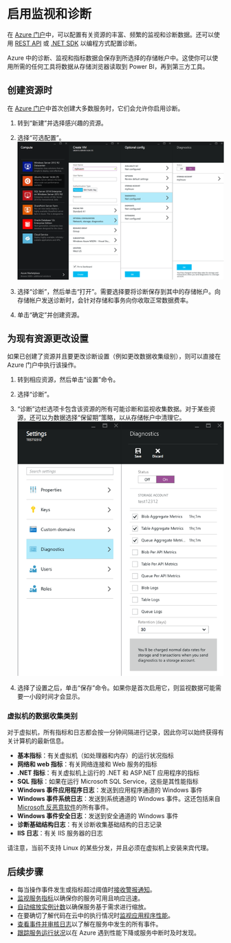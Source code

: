 <properties 
	pageTitle="启用监视和诊断" 
	description="了解如何在 Azure 中为资源设置诊断。" 
	authors="stepsic-microsoft-com" 
	manager="ronmart" 
	editor="" 
	services="azure-portal" 
	documentationCenter="na"/>

<tags 
	ms.service="azure-portal" 
	ms.date="09/08/2015" 
	wacn.date="05/09/2016"/>

# 启用监视和诊断

在 [Azure 门户](http://manage.windowsazure.cn)中，可以配置有关资源的丰富、频繁的监视和诊断数据。还可以使用 [REST API](https://msdn.microsoft.com/zh-cn/library/azure/dn931932.aspx) 或 [.NET SDK](https://www.nuget.org/packages/Microsoft.Azure.Insights/) 以编程方式配置诊断。

Azure 中的诊断、监视和指标数据会保存到所选择的存储帐户中。这使你可以使用所需的任何工具将数据从存储浏览器读取到 Power BI，再到第三方工具。

## 创建资源时

在 [Azure 门户](http://manage.windowsazure.cn)中首次创建大多数服务时，它们会允许你启用诊断。

1. 转到“新建”并选择感兴趣的资源。 

2. 选择“可选配置”。
    ![诊断边栏选项卡](./media/insights-how-to-use-diagnostics/Insights_CreateTime.png)

3. 选择“诊断”，然后单击“打开”。需要选择要将诊断保存到其中的存储帐户。向存储帐户发送诊断时，会针对存储和事务向你收取正常数据费率。

4. 单击“确定”并创建资源。

## 为现有资源更改设置

如果已创建了资源并且要更改诊断设置（例如更改数据收集级别），则可以直接在 Azure 门户中执行该操作。

1. 转到相应资源，然后单击“设置”命令。

2. 选择“诊断”。

3. “诊断”边栏选项卡包含该资源的所有可能诊断和监视收集数据。对于某些资源，还可以为数据选择“保留期”策略，以从存储帐户中清理它。 
    ![存储诊断](./media/insights-how-to-use-diagnostics/Insights_StorageDiagnostics.png)

4. 选择了设置之后，单击“保存”命令。如果你是首次启用它，则监视数据可能需要一小段时间才会显示。

### 虚拟机的数据收集类别
对于虚拟机，所有指标和日志都会按一分钟间隔进行记录，因此你可以始终获得有关计算机的最新信息。

- **基本指标**：有关虚拟机（如处理器和内存）的运行状况指标 
- **网络和 web 指标**：有关网络连接和 Web 服务的指标
- **.NET 指标**：有关虚拟机上运行的 .NET 和 ASP.NET 应用程序的指标
- **SQL 指标**：如果在运行 Microsoft SQL Service，这些是其性能指标
- **Windows 事件应用程序日志**：发送到应用程序通道的 Windows 事件
- **Windows 事件系统日志**：发送到系统通道的 Windows 事件。这还包括来自 [Microsoft 反恶意软件](http://go.microsoft.com/fwlink/?LinkID=404171&clcid=0x409)的所有事件。 
- **Windows 事件安全日志**：发送到安全通道的 Windows 事件
- **诊断基础结构日志**：有关诊断收集基础结构的日志记录
- **IIS 日志**：有关 IIS 服务器的日志

请注意，当前不支持 Linux 的某些分发，并且必须在虚拟机上安装来宾代理。

## 后续步骤

* 每当操作事件发生或指标超过阈值时[接收警报通知](documentation/articles/insights-receive-alert-notifications)。
* [监视服务指标](documentation/articles/insights-how-to-customize-monitoring)以确保你的服务可用且响应迅速。
* [自动缩放实例计数](documentation/articles/insights-how-to-scale)以确保服务基于需求进行缩放。
* 在要确切了解代码在云中的执行情况时[监视应用程序性能](documentation/articles/insights-perf-analytics)。
* [查看事件并审核日志](documentation/articles/insights-debugging-with-events)以了解在服务中发生的所有事件。
* [跟踪服务运行状况](documentation/articles/insights-service-health)以在 Azure 遇到性能下降或服务中断时及时发现。 
 
<!---HONumber=Mooncake_0503_2016-->